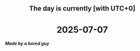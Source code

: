 <h2 align=center>The day is currently [with UTC+0]</h2>
<h1 align=center><!--TIME BEGIN-->2025-07-07<!--TIME END--></h1>
<h5>Made by a bored guy</h5>

